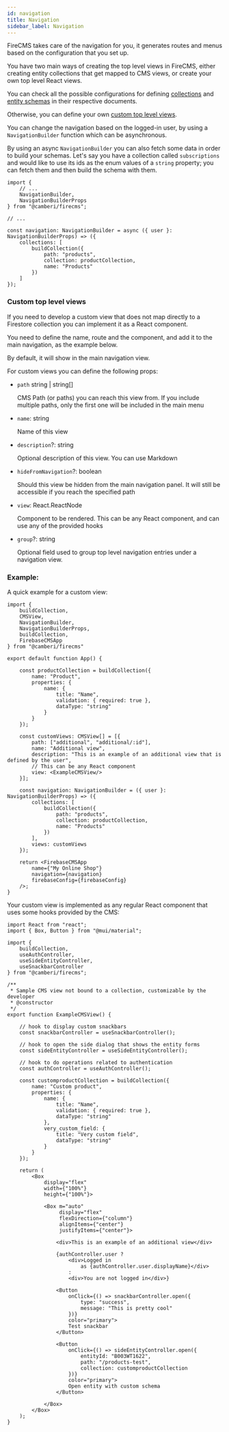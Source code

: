 ```yaml
---
id: navigation
title: Navigation
sidebar_label: Navigation
---
```


FireCMS takes care of the navigation for you, it generates routes and menus based
on the configuration that you set up.

You have two main ways of creating the top level views in FireCMS, either creating entity
collections that get mapped to CMS views, or create your own top level React views.

You can check all the possible configurations for defining [collections](collections/collections.md)
and [entity schemas](collections/config/entity_schemas.md) in their respective documents.

Otherwise, you can define your own [custom top level views](custom_top_level_views.md).

You can change the navigation based on the logged-in user, by using a `NavigationBuilder`
function which can be asynchronous.

By using an async `NavigationBuilder` you can also fetch some data in order to
build your schemas. Let's say you have a collection called `subscriptions` and would
like to use its ids as the enum values of a `string` property; you can fetch
them and then build the schema with them.

```tsx
import {
    // ...
    NavigationBuilder,
    NavigationBuilderProps
} from "@camberi/firecms";

// ...

const navigation: NavigationBuilder = async ({ user }: NavigationBuilderProps) => ({
    collections: [
        buildCollection({
            path: "products",
            collection: productCollection,
            name: "Products"
        })
    ]
});
```

### Custom top level views


If you need to develop a custom view that does not map directly to a Firestore
collection you can implement it as a React component.

You need to define the name, route and the component, and add it to the main
navigation, as the example below.

By default, it will show in the main navigation view.

For custom views you can define the following props:
* `path` string | string[]

  CMS Path (or paths) you can reach this view from.
  If you include multiple paths, only the first one will be included in the
  main menu

* `name`: string

  Name of this view

* `description`?: string

  Optional description of this view. You can use Markdown

* `hideFromNavigation`?: boolean

  Should this view be hidden from the main navigation panel.
  It will still be accessible if you reach the specified path

* `view`: React.ReactNode

  Component to be rendered. This can be any React component, and can use any
  of the provided hooks

* `group`?: string

  Optional field used to group top level navigation entries under a
  navigation view.


### Example:
A quick example for a custom view:

```tsx
import {
    buildCollection,
    CMSView,
    NavigationBuilder,
    NavigationBuilderProps,
    buildCollection,
    FirebaseCMSApp
} from "@camberi/firecms"

export default function App() {

    const productCollection = buildCollection({
        name: "Product",
        properties: {
            name: {
                title: "Name",
                validation: { required: true },
                dataType: "string"
            }
        }
    });

    const customViews: CMSView[] = [{
        path: ["additional", "additional/:id"],
        name: "Additional view",
        description: "This is an example of an additional view that is defined by the user",
        // This can be any React component
        view: <ExampleCMSView/>
    }];

    const navigation: NavigationBuilder = ({ user }: NavigationBuilderProps) => ({
        collections: [
            buildCollection({
                path: "products",
                collection: productCollection,
                name: "Products"
            })
        ],
        views: customViews
    });

    return <FirebaseCMSApp
        name={"My Online Shop"}
        navigation={navigation}
        firebaseConfig={firebaseConfig}
    />;
}
```

Your custom view is implemented as any regular React component that uses
some hooks provided by the CMS:

```tsx
import React from "react";
import { Box, Button } from "@mui/material";

import {
    buildCollection,
    useAuthController,
    useSideEntityController,
    useSnackbarController
} from "@camberi/firecms";

/**
 * Sample CMS view not bound to a collection, customizable by the developer
 * @constructor
 */
export function ExampleCMSView() {

    // hook to display custom snackbars
    const snackbarController = useSnackbarController();

    // hook to open the side dialog that shows the entity forms
    const sideEntityController = useSideEntityController();

    // hook to do operations related to authentication
    const authController = useAuthController();

    const customproductCollection = buildCollection({
        name: "Custom product",
        properties: {
            name: {
                title: "Name",
                validation: { required: true },
                dataType: "string"
            },
            very_custom_field: {
                title: "Very custom field",
                dataType: "string"
            }
        }
    });

    return (
        <Box
            display="flex"
            width={"100%"}
            height={"100%"}>

            <Box m="auto"
                 display="flex"
                 flexDirection={"column"}
                 alignItems={"center"}
                 justifyItems={"center"}>

                <div>This is an example of an additional view</div>

                {authController.user ?
                    <div>Logged in
                        as {authController.user.displayName}</div>
                    :
                    <div>You are not logged in</div>}

                <Button
                    onClick={() => snackbarController.open({
                        type: "success",
                        message: "This is pretty cool"
                    })}
                    color="primary">
                    Test snackbar
                </Button>

                <Button
                    onClick={() => sideEntityController.open({
                        entityId: "B003WT1622",
                        path: "/products-test",
                        collection: customproductCollection
                    })}
                    color="primary">
                    Open entity with custom schema
                </Button>

            </Box>
        </Box>
    );
}
```

